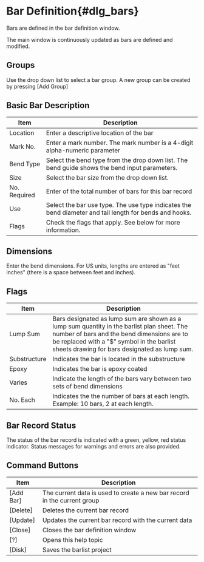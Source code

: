Bar Definition{#dlg_bars}
=======
Bars are defined in the bar definition window.

The main window is continuously updated as bars are defined and modified.

## Groups
Use the drop down list to select a bar group.
A new group can be created by pressing [Add Group]

## Basic Bar Description

Item | Description
-----|-----------
Location | Enter a descriptive location of the bar
Mark No. | Enter a mark number. The mark number is a 4-digit alpha-numeric parameter
Bend Type | Select the bend type from the drop down list. The bend guide shows the bend input parameters.
Size | Select the bar size from the drop down list.
No. Required | Enter of the total number of bars for this bar record
Use | Select the bar use type. The use type indicates the bend diameter and tail length for bends and hooks.
Flags | Check the flags that apply. See below for more information.

## Dimensions
Enter the bend dimensions. For US units, lengths are entered as "feet inches" (there is a space between feet and inches).

## Flags
Item | Description
-----|----------
Lump Sum | Bars designated as lump sum are shown as a lump sum quantity in the barlist plan sheet. The number of bars and the bend dimensions are to be replaced with a "$" symbol in the barlist sheets drawing for bars designated as lump sum.
Substructure | Indicates the bar is located in the substructure
Epoxy | Indicates the bar is epoxy coated
Varies | Indicate the length of the bars vary between two sets of bend dimensions
No. Each | Indicates the the number of bars at each length. Example: 10 bars, 2 at each length.

## Bar Record Status
The status of the bar record is indicated with a green, yellow, red status indicator. Status messages for warnings and errors are also provided.

## Command Buttons
Item | Description
----|------
[Add Bar] | The current data is used to create a new bar record in the current group
[Delete] | Deletes the current bar record
[Update] | Updates the current bar record with the current data
[Close] | Closes the bar definition window
[?] | Opens this help topic
[Disk] | Saves the barlist project
